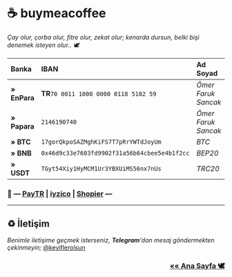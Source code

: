 # ☕️ buymeacoffee

*Çay olur, çorba olur, fitre olur, zekat olur; kenarda dursun, belki bişi denemek isteyen olur.. 🕊*


| Banka                | IBAN                                          | Ad Soyad            |
|:---------------------|:----------------------------------------------|:--------------------|
| **» EnPara**         | **TR**`70 0011 1000 0000 0118 5102 59`        | *Ömer Faruk Sancak* |
| **» Papara**         | `2146190740`                                  | *Ömer Faruk Sancak* |
| **» BTC**            | `17gorQkpoSAZMghKiFS7T7pRrYWTdJoyUm`          | *BTC*               |
| **» BNB**            | `0x46d9c33e7603fd9902f31a56b64cbee5e4b1f2cc`  | *BEP20*             |
| **» USDT**           | `TGyt54Xiy1HyMCM1Ur3YBXUiMS56nx7nUs`          | *TRC20*             |


### 💸 **— [PayTR](https://www.paytr.com/link/PUDoFkP) | [iyzico](https://shopier.com/5371982) | [Shopier](https://shopier.com/5371982) —**

* * *

## ♻️ İletişim

*Benimle iletişime geçmek isterseniz, **Telegram**'dan mesaj göndermekten çekinmeyin;* [@keyiflerolsun](https://t.me/keyiflerolsunDev)

<h3 style='text-align: right;'><a style='font-weight: bold;' href='./'>«« Ana Sayfa 🕊</a></h3>
